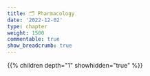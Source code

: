 ```yaml
---
title: 🗂 Pharmacology
date: '2022-12-02'
type: chapter
weight: 1500
commentable: true
show_breadcrumb: true
---
```




{{% children depth="1" showhidden="true" %}}